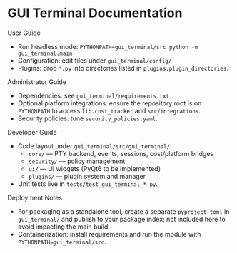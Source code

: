 # GUI Terminal Documentation

User Guide
- Run headless mode: `PYTHONPATH=gui_terminal/src python -m gui_terminal.main`
- Configuration: edit files under `gui_terminal/config/`
- Plugins: drop `*.py` into directories listed in `plugins.plugin_directories`.

Administrator Guide
- Dependencies: see `gui_terminal/requirements.txt`
- Optional platform integrations: ensure the repository root is on `PYTHONPATH` to access `lib.cost_tracker` and `src/integrations`.
- Security policies: tune `security_policies.yaml`.

Developer Guide
- Code layout under `gui_terminal/src/gui_terminal/`:
  - `core/` — PTY backend, events, sessions, cost/platform bridges
  - `security/` — policy management
  - `ui/` — UI widgets (PyQt6 to be implemented)
  - `plugins/` — plugin system and manager
- Unit tests live in `tests/test_gui_terminal_*.py`.

Deployment Notes
- For packaging as a standalone tool, create a separate `pyproject.toml` in `gui_terminal/` and publish to your package index; not included here to avoid impacting the main build.
- Containerization: install requirements and run the module with `PYTHONPATH=gui_terminal/src`.

